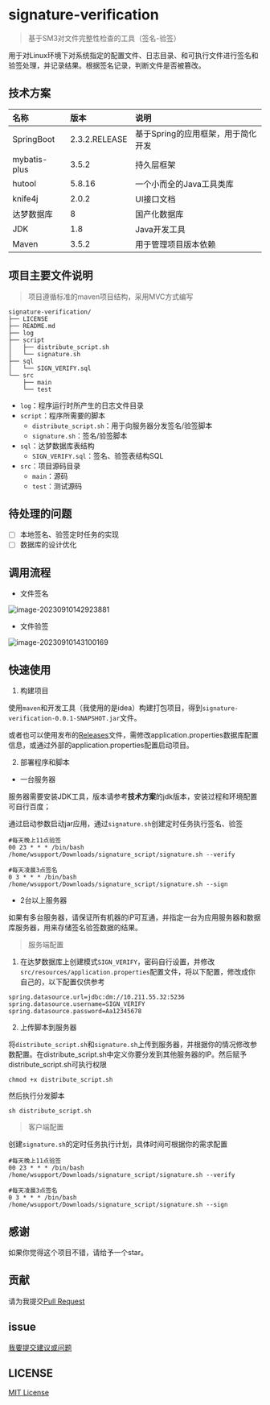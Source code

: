 # signature-verification

> 基于SM3对文件完整性检查的工具（签名-验签）

用于对Linux环境下对系统指定的配置文件、日志目录、和可执行文件进行签名和验签处理，并记录结果。根据签名记录，判断文件是否被篡改。

## 技术方案

| 名称         | 版本          | 说明                               |
| :----------- | :------------ | :--------------------------------- |
| SpringBoot   | 2.3.2.RELEASE | 基于Spring的应用框架，用于简化开发 |
| mybatis-plus | 3.5.2         | 持久层框架                         |
| hutool       | 5.8.16        | 一个小而全的Java工具类库           |
| knife4j      | 2.0.2         | UI接口文档                         |
| 达梦数据库   | 8             | 国产化数据库                       |
| JDK          | 1.8           | Java开发工具                       |
| Maven        | 3.5.2         | 用于管理项目版本依赖               |

## 项目主要文件说明

> 项目遵循标准的maven项目结构，采用MVC方式编写

```shell
signature-verification/
├── LICENSE
├── README.md
├── log
├── script
│   ├── distribute_script.sh
│   └── signature.sh
├── sql
│   └── SIGN_VERIFY.sql
└── src
    ├── main
    └── test
```

- `log`：程序运行时所产生的日志文件目录
- `script`：程序所需要的脚本
  - `distribute_script.sh`：用于向服务器分发签名/验签脚本
  - `signature.sh`：签名/验签脚本
- `sql`：达梦数据库表结构
  - `SIGN_VERIFY.sql`：签名、验签表结构SQL
- `src`：项目源码目录
  - `main`：源码
  - `test`：测试源码

## 待处理的问题

- [ ] 本地签名、验签定时任务的实现
- [ ] 数据库的设计优化

## 调用流程

- 文件签名

![image-20230910142923881](https://p.ipic.vip/lr9xdf.png)

- 文件验签

![image-20230910143100169](https://p.ipic.vip/3262aw.png)

## 快速使用

1. 构建项目

使用`maven`和开发工具（我使用的是idea）构建打包项目，得到`signature-verification-0.0.1-SNAPSHOT.jar`文件。

或者也可以使用发布的[Releases](https://github.com/yangzhao917/signature-verification/releases)文件，需修改application.properties数据库配置信息，或通过外部的application.properties配置启动项目。

2. 部署程序和脚本

- 一台服务器

服务器需要安装JDK工具，版本请参考**技术方案**的jdk版本，安装过程和环境配置可自行百度；

通过启动参数启动jar应用，通过`signature.sh`创建定时任务执行签名、验签

```shell
#每天晚上11点验签
00 23 * * * /bin/bash /home/wsupport/Downloads/signature_script/signature.sh --verify

#每天凌晨3点签名
0 3 * * * /bin/bash /home/wsupport/Downloads/signature_script/signature.sh --sign
```

- 2台以上服务器

如果有多台服务器，请保证所有机器的iP可互通，并指定一台为应用服务器和数据库服务器，用来存储签名验签数据的结果。

> 服务端配置

1. 在达梦数据库上创建模式`SIGN_VERIFY`，密码自行设置，并修改`src/resources/application.properties`配置文件，将以下配置，修改成你自己的，以下配置仅供参考

```properties
spring.datasource.url=jdbc:dm://10.211.55.32:5236
spring.datasource.username=SIGN_VERIFY
spring.datasource.password=Aa12345678
```

2. 上传脚本到服务器

将`distribute_script.sh`和`signature.sh`上传到服务器，并根据你的情况修改参数配置。在distribute_script.sh中定义你要分发到其他服务器的IP。然后赋予distribute_script.sh可执行权限

```shell
chmod +x distribute_script.sh
```

然后执行分发脚本

```shell
sh distribute_script.sh
```

> 客户端配置

创建`signature.sh`的定时任务执行计划，具体时间可根据你的需求配置

```shell
#每天晚上11点验签
00 23 * * * /bin/bash /home/wsupport/Downloads/signature_script/signature.sh --verify

#每天凌晨3点签名
0 3 * * * /bin/bash /home/wsupport/Downloads/signature_script/signature.sh --sign
```

## 感谢

如果你觉得这个项目不错，请给予一个star。

## 贡献

请为我提交[Pull Request](https://github.com/yangzhao917/signature-verification/pulls)

## issue

[我要提交建议或问题](https://github.com/yangzhao917/signature-verification/issues)

## LICENSE

[MIT License](https://github.com/yangzhao917/signature-verification/blob/master/LICENSE)
